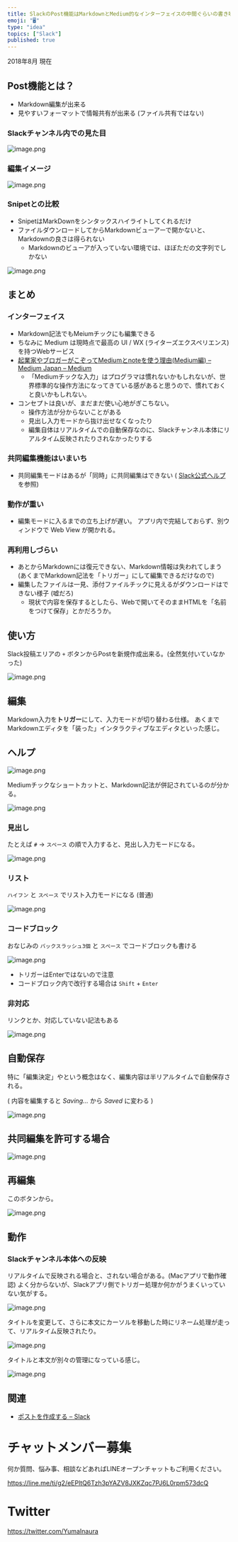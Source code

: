 ```yaml
---
title: SlackのPost機能はMarkdownとMedium的なインターフェイスの中間ぐらいの書き味
emoji: "🖥"
type: "idea"
topics: ["Slack"]
published: true
---
```


2018年8月 現在

## Post機能とは？

- Markdown編集が出来る
- 見やすいフォーマットで情報共有が出来る (ファイル共有ではない)

### Slackチャンネル内での見た目

![image.png](https://qiita-image-store.s3.amazonaws.com/0/89618/65815c94-ab7b-03e9-4109-7919a8c71fdd.png)

### 編集イメージ

![image.png](https://qiita-image-store.s3.amazonaws.com/0/89618/c11a9f3c-eb1e-b4ea-40be-39123fbd0eeb.png)


### Snipetとの比較

- SnipetはMarkDownをシンタックスハイライトしてくれるだけ
- ファイルダウンロードしてからMarkdownビューアーで開かないと、Markdownの良さは得られない
  - Markdownのビューアが入っていない環境では、ほぼただの文字列でしかない

![image.png](https://qiita-image-store.s3.amazonaws.com/0/89618/da954e04-563c-97d7-8666-d76b47a33606.png)

## まとめ

### インターフェイス

- Markdown記法でもMeiumチックにも編集できる
- ちなみに Medium は現時点で最高の UI / WX (ライターズエクスペリエンス) を持つWebサービス
- [起業家やブロガーがこぞってMediumとnoteを使う理由(Medium編) – Medium Japan – Medium](https://medium.com/japan/%E8%B5%B7%E6%A5%AD%E5%AE%B6%E3%82%84%E3%83%96%E3%83%AD%E3%82%AC%E3%83%BC%E3%81%8C%E3%81%93%E3%81%9E%E3%81%A3%E3%81%A6medium%E3%81%A8note%E3%82%92%E4%BD%BF%E3%81%86%E7%90%86%E7%94%B1-3ff39df68f14)
  - 「Mediumチックな入力」はプログラマは慣れないかもしれないが、世界標準的な操作方法になってきている感があると思うので、慣れておくと良いかもしれない。
- コンセプトは良いが、まだまだ使い心地がぎこちない。
  - 操作方法が分からないことがある
  - 見出し入力モードから抜け出せなくなったり
  - 編集自体はリアルタイムでの自動保存なのに、Slackチャンネル本体にリアルタイム反映されたりされなかったりする

### 共同編集機能はいまいち

- 共同編集モードはあるが「同時」に共同編集はできない ( [Slack公式ヘルプ](https://get.slack.help/hc/ja/articles/203950418-%E3%83%9D%E3%82%B9%E3%83%88%E3%82%92%E4%BD%9C%E6%88%90%E3%81%99%E3%82%8B) を参照)

### 動作が重い
- 編集モードに入るまでの立ち上げが遅い。
 アプリ内で完結しておらず、別ウィンドウで Web View が開かれる。

### 再利用しづらい

- あとからMarkdownには復元できない、Markdown情報は失われてしまう (あくまでMarkdown記法を「トリガー」にして編集できるだけなので)
- 編集したファイルは一見、添付ファイルチックに見えるがダウンロードはできない様子 (嘘だろ)
  - 現状で内容を保存するとしたら、Webで開いてそのままHTMLを「名前をつけて保存」とかだろうか。


## 使い方

Slack投稿エリアの `+` ボタンからPostを新規作成出来る。(全然気付いていなかった)

![image.png](https://qiita-image-store.s3.amazonaws.com/0/89618/d6411e41-5c53-5df5-ec31-e49be5045ac5.png)

## 編集

Markdown入力を**トリガー**にして、入力モードが切り替わる仕様。
あくまでMarkdownエディタを「装った」インタラクティブなエディタといった感じ。

## ヘルプ

![image.png](https://qiita-image-store.s3.amazonaws.com/0/89618/c90bd8cb-f605-5084-3e83-e59bde33f5f7.png)


Mediumチックなショートカットと、Markdown記法が併記されているのが分かる。

![image.png](https://qiita-image-store.s3.amazonaws.com/0/89618/cb21b448-0449-1ead-3392-b3a2864e2400.png)


### 見出し

たとえば `#` -> `スペース` の順で入力すると、見出し入力モードになる。

![image.png](https://qiita-image-store.s3.amazonaws.com/0/89618/a2197df5-847f-6547-ef79-c4971cd3ea3a.png)

### リスト

`ハイフン` と `スペース` でリスト入力モードになる (普通)

![image.png](https://qiita-image-store.s3.amazonaws.com/0/89618/8433ddf0-ede4-0436-9e2c-5d68399fcaf2.png)

### コードブロック

おなじみの `バックスラッシュ3個` と `スペース` でコードブロックも書ける

![image.png](https://qiita-image-store.s3.amazonaws.com/0/89618/196b4d34-2a4d-f775-6062-94f20d7f4b00.png)

- トリガーはEnterではないので注意
- コードブロック内で改行する場合は `Shift` + `Enter`

### 非対応

リンクとか、対応していない記法もある

![image.png](https://qiita-image-store.s3.amazonaws.com/0/89618/f89a689d-84c8-4cae-36d2-2833df7a4710.png)

## 自動保存

特に「編集決定」やという概念はなく、編集内容は半リアルタイムで自動保存される。

( 内容を編集すると *Saving…* から *Saved* に変わる )

![image.png](https://qiita-image-store.s3.amazonaws.com/0/89618/2d9eabed-61d0-d6f2-b5f5-d623ae54c2e2.png)

## 共同編集を許可する場合

![image.png](https://qiita-image-store.s3.amazonaws.com/0/89618/e091e429-0b64-0e75-c877-e08de0100199.png)

## 再編集

このボタンから。

![image.png](https://qiita-image-store.s3.amazonaws.com/0/89618/703a7fbd-d3d5-2b0c-b2e0-8ade9a55fdf5.png)

## 動作

### Slackチャンネル本体への反映

リアルタイムで反映される場合と、されない場合がある。(Macアプリで動作確認)
よく分からないが、Slackアプリ側でトリガー処理か何かがうまくいっていない気がする。

![image.png](https://qiita-image-store.s3.amazonaws.com/0/89618/6174e2c1-d47d-08ca-38c4-07ae5b39c416.png)

タイトルを変更して、さらに本文にカーソルを移動した時にリネーム処理が走って、リアルタイム反映されたり。

![image.png](https://qiita-image-store.s3.amazonaws.com/0/89618/bb016fec-66dc-5347-8ca8-3cb6bfff3afb.png)

タイトルと本文が別々の管理になっている感じ。

![image.png](https://qiita-image-store.s3.amazonaws.com/0/89618/70694927-e123-27d7-ccb1-dbbe9b87eab7.png)


## 関連

- [ポストを作成する – Slack](https://get.slack.help/hc/ja/articles/203950418-%E3%83%9D%E3%82%B9%E3%83%88%E3%82%92%E4%BD%9C%E6%88%90%E3%81%99%E3%82%8B)








<!-- Update From Qiita API -->

# チャットメンバー募集


何か質問、悩み事、相談などあればLINEオープンチャットもご利用ください。

https://line.me/ti/g2/eEPltQ6Tzh3pYAZV8JXKZqc7PJ6L0rpm573dcQ





# Twitter


https://twitter.com/YumaInaura


<!-- Update From Qiita API -->


